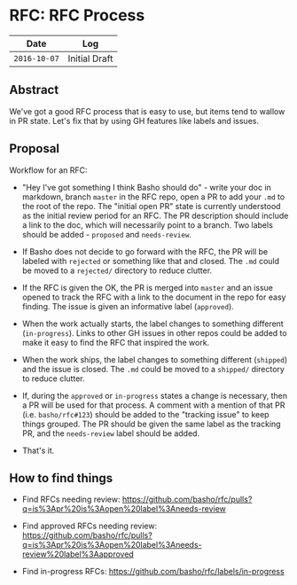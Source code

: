 # RFC: RFC Process

Date         | Log
-------------|------------------------
`2016-10-07` | Initial Draft

## Abstract

We've got a good RFC process that is easy to use, but items tend to wallow in PR state. Let's fix that by using GH features like labels and issues.

## Proposal

Workflow for an RFC:

* "Hey I've got something I think Basho should do" - write your doc in markdown, branch `master` in the RFC repo, open a PR to add your `.md` to the root of the repo. The "initial open PR" state is currently understood as the initial review period for an RFC. The PR description should include a link to the doc, which will necessarily point to a branch. Two labels should be added - `proposed` and `needs-review`.

* If Basho does not decide to go forward with the RFC, the PR will be labeled with `rejected` or something like that and closed. The `.md` could be moved to a `rejected/` directory to reduce clutter.

* If the RFC is given the OK, the PR is merged into `master` and an issue opened to track the RFC with a link to the document in the repo for easy finding. The issue is given an informative label (`approved`).

* When the work actually starts, the label changes to something different (`in-progress`). Links to other GH issues in other repos could be added to make it easy to find the RFC that inspired the work.

* When the work ships, the label changes to something different (`shipped`) and the issue is closed. The `.md` could be moved to a `shipped/` directory to reduce clutter.

* If, during the `approved` or `in-progress` states a change is necessary, then a PR will be used for that process. A comment with a mention of that PR (i.e. `basho/rfc#123`) should be added to the "tracking issue" to keep things grouped. The PR should be given the same label as the tracking PR, and the `needs-review` label should be added.

* That's it.

## How to find things

* Find RFCs needing review: https://github.com/basho/rfc/pulls?q=is%3Apr%20is%3Aopen%20label%3Aneeds-review

* Find approved RFCs needing review: https://github.com/basho/rfc/pulls?q=is%3Apr%20is%3Aopen%20label%3Aneeds-review%20label%3Aapproved

* Find in-progress RFCs: https://github.com/basho/rfc/labels/in-progress
